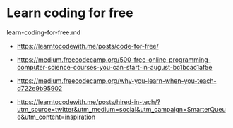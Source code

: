 # Learn coding for free

learn-coding-for-free.md

*   https://learntocodewith.me/posts/code-for-free/

*   https://medium.freecodecamp.org/500-free-online-programming-computer-science-courses-you-can-start-in-august-bc1bcac1af5e

*   https://medium.freecodecamp.org/why-you-learn-when-you-teach-d722e9b95902

*   https://learntocodewith.me/posts/hired-in-tech/?utm_source=twitter&utm_medium=social&utm_campaign=SmarterQueue&utm_content=inspiration

